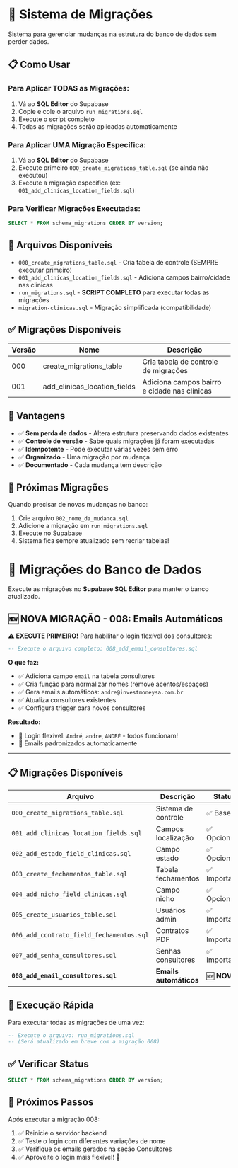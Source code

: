# 🔄 Sistema de Migrações

Sistema para gerenciar mudanças na estrutura do banco de dados sem perder dados.

## 📋 Como Usar

### **Para Aplicar TODAS as Migrações:**
1. Vá ao **SQL Editor** do Supabase
2. Copie e cole o arquivo `run_migrations.sql`
3. Execute o script completo
4. Todas as migrações serão aplicadas automaticamente

### **Para Aplicar UMA Migração Específica:**
1. Vá ao **SQL Editor** do Supabase  
2. Execute primeiro `000_create_migrations_table.sql` (se ainda não executou)
3. Execute a migração específica (ex: `001_add_clinicas_location_fields.sql`)

### **Para Verificar Migrações Executadas:**
```sql
SELECT * FROM schema_migrations ORDER BY version;
```

## 📁 Arquivos Disponíveis

- `000_create_migrations_table.sql` - Cria tabela de controle (SEMPRE executar primeiro)
- `001_add_clinicas_location_fields.sql` - Adiciona campos bairro/cidade nas clínicas
- `run_migrations.sql` - **SCRIPT COMPLETO** para executar todas as migrações
- `migration-clinicas.sql` - Migração simplificada (compatibilidade)

## ✅ Migrações Disponíveis

| Versão | Nome | Descrição |
|--------|------|-----------|
| 000 | create_migrations_table | Cria tabela de controle de migrações |
| 001 | add_clinicas_location_fields | Adiciona campos bairro e cidade nas clínicas |

## 🚀 Vantagens

- ✅ **Sem perda de dados** - Altera estrutura preservando dados existentes
- ✅ **Controle de versão** - Sabe quais migrações já foram executadas  
- ✅ **Idempotente** - Pode executar várias vezes sem erro
- ✅ **Organizado** - Uma migração por mudança
- ✅ **Documentado** - Cada mudança tem descrição

## 🔮 Próximas Migrações

Quando precisar de novas mudanças no banco:
1. Crie arquivo `002_nome_da_mudanca.sql`
2. Adicione a migração em `run_migrations.sql`
3. Execute no Supabase
4. Sistema fica sempre atualizado sem recriar tabelas!

# 📁 Migrações do Banco de Dados

Execute as migrações no **Supabase SQL Editor** para manter o banco atualizado.

## 🆕 **NOVA MIGRAÇÃO - 008: Emails Automáticos**

**⚠️ EXECUTE PRIMEIRO!** Para habilitar o login flexível dos consultores:

```sql
-- Execute o arquivo completo: 008_add_email_consultores.sql
```

**O que faz:**
- ✅ Adiciona campo `email` na tabela consultores
- ✅ Cria função para normalizar nomes (remove acentos/espaços)
- ✅ Gera emails automáticos: `andre@investmoneysa.com.br`
- ✅ Atualiza consultores existentes
- ✅ Configura trigger para novos consultores

**Resultado:**
- 🎉 Login flexível: `André`, `andre`, `ANDRÉ` - todos funcionam!
- 📧 Emails padronizados automaticamente

---

## 📋 **Migrações Disponíveis**

| Arquivo | Descrição | Status |
|---------|-----------|--------|
| `000_create_migrations_table.sql` | Sistema de controle | ✅ Base |
| `001_add_clinicas_location_fields.sql` | Campos localização | ✅ Opcional |
| `002_add_estado_field_clinicas.sql` | Campo estado | ✅ Opcional |
| `003_create_fechamentos_table.sql` | Tabela fechamentos | ✅ Importante |
| `004_add_nicho_field_clinicas.sql` | Campo nicho | ✅ Opcional |
| `005_create_usuarios_table.sql` | Usuários admin | ✅ Importante |
| `006_add_contrato_field_fechamentos.sql` | Contratos PDF | ✅ Importante |
| `007_add_senha_consultores.sql` | Senhas consultores | ✅ Importante |
| **`008_add_email_consultores.sql`** | **Emails automáticos** | 🆕 **NOVO!** |

## 🚀 **Execução Rápida**

Para executar todas as migrações de uma vez:

```sql
-- Execute o arquivo: run_migrations.sql
-- (Será atualizado em breve com a migração 008)
```

## ✅ **Verificar Status**

```sql
SELECT * FROM schema_migrations ORDER BY version;
```

## 🎯 **Próximos Passos**

Após executar a migração 008:

1. ✅ Reinicie o servidor backend
2. ✅ Teste o login com diferentes variações de nome
3. ✅ Verifique os emails gerados na seção Consultores
4. ✅ Aproveite o login mais flexível! 🎉 